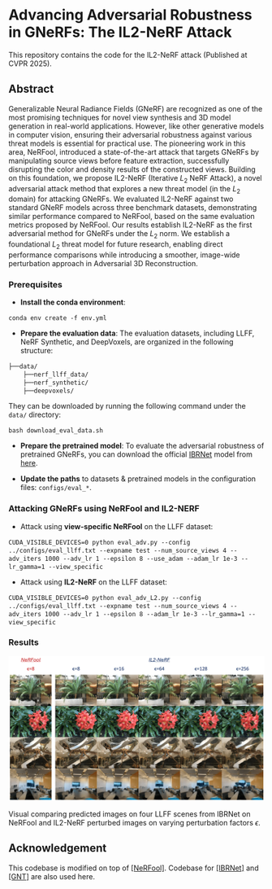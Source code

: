 # Advancing Adversarial Robustness in GNeRFs: The IL2-NeRF Attack
This repository contains the code for the IL2-NeRF attack (Published at CVPR 2025).


## Abstract
Generalizable Neural Radiance Fields (GNeRF) are recognized as one of the most promising techniques for novel view synthesis and 3D model generation in real-world applications. However, like other generative models in computer vision, ensuring their adversarial robustness against various threat models is essential for practical use. The pioneering work in this area, NeRFool, introduced a state-of-the-art attack that targets GNeRFs by manipulating source views before feature extraction, successfully disrupting the color and density results of the constructed views. Building on this foundation, we propose IL2-NeRF (Iterative $L_2$ NeRF Attack), a novel adversarial attack method that explores a new threat model (in the $L_2$ domain) for attacking GNeRFs.  We evaluated IL2-NeRF against two standard GNeRF models across three benchmark datasets, demonstrating similar performance compared to NeRFool, based on the same evaluation metrics proposed by NeRFool. Our results establish IL2-NeRF as the first adversarial method for GNeRFs under the $L_2$ norm. We establish a foundational $L_2$ threat model for future research, enabling direct performance comparisons while introducing a smoother, image-wide perturbation approach in Adversarial 3D Reconstruction.


### Prerequisites

* **Install the conda environment**:

``` 
conda env create -f env.yml
```
* **Prepare the evaluation data**: The evaluation datasets, including LLFF, NeRF Synthetic, and DeepVoxels, are organized in the following structure:

```
├──data/
    ├──nerf_llff_data/
    ├──nerf_synthetic/
    ├──deepvoxels/
```

They can be downloaded by running the following command under the `data/` directory:

```
bash download_eval_data.sh
```

* **Prepare the pretrained model**: To evaluate the adversarial robustness of pretrained GNeRFs, you can download the official [IBRNet](https://github.com/googleinterns/IBRNet) model from [here](https://drive.google.com/uc?id=165Et85R8YnL-5NcehG0fzqsnAUN8uxUJ).


* **Update the paths** to datasets & pretrained models in the configuration files: `configs/eval_*`.



### Attacking GNeRFs using NeRFool and IL2-NERF

- Attack using **view-specific NeRFool** on the LLFF dataset:

```
CUDA_VISIBLE_DEVICES=0 python eval_adv.py --config ../configs/eval_llff.txt --expname test --num_source_views 4 --adv_iters 1000 --adv_lr 1 --epsilon 8 --use_adam --adam_lr 1e-3 --lr_gamma=1 --view_specific
```

- Attack using **IL2-NeRF** on the LLFF dataset:

```
CUDA_VISIBLE_DEVICES=0 python eval_adv_L2.py --config ../configs/eval_llff.txt --expname test --num_source_views 4 --adv_iters 1000 --adv_lr 1 --epsilon 8 --adam_lr 1e-3 --lr_gamma=1 --view_specific
```

### Results 

![localImage](./Variable_Epsilon_Results.png)

Visual comparing predicted images on four LLFF scenes from IBRNet on NeRFool and IL2-NeRF perturbed images on varying perturbation factors $\epsilon$.

## Acknowledgement

This codebase is modified on top of [[NeRFool]](https://github.com/GATECH-EIC/NeRFool).
Codebase for [[IBRNet]](https://github.com/googleinterns/IBRNet) and [[GNT]](https://github.com/VITA-Group/GNT) are also used here.




